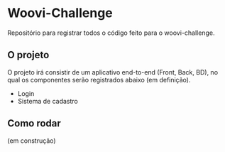 # Woovi-Challenge

Repositório para registrar todos o código feito para o woovi-challenge.

## O projeto

O projeto irá consistir de um aplicativo end-to-end (Front, Back, BD), no qual os componentes serão registrados abaixo (em definição).

* Login
* Sistema de cadastro

## Como rodar

(em construção)